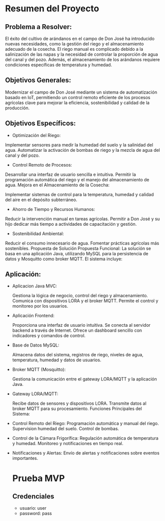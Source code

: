 # Resumen del Proyecto

## Problema a Resolver:
El éxito del cultivo de arándanos en el campo de Don José ha introducido nuevas necesidades, como la gestión del riego y el almacenamiento adecuado de la cosecha. El riego manual es complicado debido a la salinización de las napas y la necesidad de controlar la proporción de agua del canal y del pozo. Además, el almacenamiento de los arándanos requiere condiciones específicas de temperatura y humedad.

## Objetivos Generales:
Modernizar el campo de Don José mediante un sistema de automatización basado en IoT, permitiendo un control remoto eficiente de los procesos agrícolas clave para mejorar la eficiencia, sostenibilidad y calidad de la producción.

## Objetivos Específicos:

- Optimización del Riego:

Implementar sensores para medir la humedad del suelo y la salinidad del agua.
Automatizar la activación de bombas de riego y la mezcla de agua del canal y del pozo.

- Control Remoto de Procesos:

Desarrollar una interfaz de usuario sencilla e intuitiva.
Permitir la programación automática del riego y el manejo del almacenamiento de agua.
Mejora en el Almacenamiento de la Cosecha:

Implementar sistemas de control para la temperatura, humedad y calidad del aire en el depósito subterráneo.

- Ahorro de Tiempo y Recursos Humanos:

Reducir la intervención manual en tareas agrícolas.
Permitir a Don José y su hijo dedicar más tiempo a actividades de capacitación y gestión.

- Sostenibilidad Ambiental:

Reducir el consumo innecesario de agua.
Fomentar prácticas agrícolas más sostenibles.
Propuesta de Solución
Propuesta Funcional:
La solución se basa en una aplicación Java, utilizando MySQL para la persistencia de datos y Mosquitto como broker MQTT. El sistema incluye:

## Aplicación:

- Aplicacion Java MVC:

  Gestiona la lógica de negocio, control del riego y almacenamiento.
  Comunica con dispositivos LORA y el broker MQTT.
  Permite el control y monitoreo por los usuarios.

- Aplicación Frontend:

  Proporciona una interfaz de usuario intuitiva.
  Se conecta al servidor backend a través de Internet.
  Ofrece un dashboard sencillo con indicadores y comandos de control.

- Base de Datos MySQL:

  Almacena datos del sistema, registros de riego, niveles de agua, temperatura, humedad y datos de usuarios.

- Broker MQTT (Mosquitto):

  Gestiona la comunicación entre el gateway LORA/MQTT y la aplicación Java.

- Gateway LORA/MQTT:

  Recibe datos de sensores y dispositivos LORA.
  Transmite datos al broker MQTT para su procesamiento.
  Funciones Principales del Sistema:

- Control Remoto del Riego:
  Programación automática y manual del riego.
  Supervision humedad del suelo.
  Control de bombas.
- Control de la Cámara Frigorífica:
  Regulación automática de temperatura y humedad.
  Monitoreo y notificaciones en tiempo real.
- Notificaciones y Alertas:
  Envío de alertas y notificaciones sobre eventos importantes.

  # Prueba MVP
  ## Credenciales
  - usuario: user
  - password: pass
